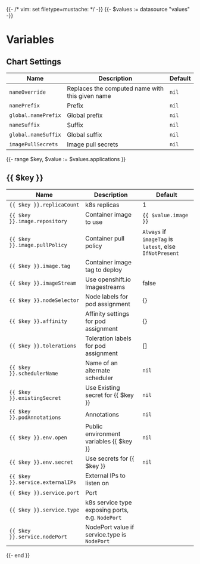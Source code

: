 {{- /* vim: set filetype=mustache: */ -}}
{{- $values := datasource "values" -}}
# Variables
## Chart Settings
| Name | Description | Default |
|------|-------------|---------|
| `nameOverride` | Replaces the computed name with this given name | `nil` |
| `namePrefix` | Prefix | `nil` |
| `global.namePrefix` | Global prefix | `nil` |
| `nameSuffix` | Suffix | `nil` |
| `global.nameSuffix` | Global suffix | `nil` |
| `imagePullSecrets` | Image pull secrets | `nil` |


{{- range $key, $value := $values.applications }}
## {{ $key }}
| Name | Description | Default |
|------|-------------|---------|
| `{{ $key }}.replicaCount` | k8s replicas | 1 |
| `{{ $key }}.image.repository` | Container image to use | `{{ $value.image }}` |
| `{{ $key }}.image.pullPolicy` | Container pull policy | `Always` if `imageTag` is `latest`, else `IfNotPresent` |
| `{{ $key }}.image.tag` | Container image tag to deploy |
| `{{ $key }}.imageStream` | Use openshift.io Imagestreams | false |
| `{{ $key }}.nodeSelector` | Node labels for pod assignment | {} |
| `{{ $key }}.affinity` | Affinity settings for pod assignment | {} |
| `{{ $key }}.tolerations` | Toleration labels for pod assignment | [] |
| `{{ $key }}.schedulerName` | Name of an alternate scheduler | `nil` |
| `{{ $key }}.existingSecret` | Use Existing secret for {{ $key }} | `nil` |
| `{{ $key }}.podAnnotations` | Annotations | `nil` |
| `{{ $key }}.env.open` | Public environment variables {{ $key }} | `nil` |
| `{{ $key }}.env.secret` | Use secrets for {{ $key }} | `nil` |
| `{{ $key }}.service.externalIPs` | External IPs to listen on |
| `{{ $key }}.service.port` | Port |
| `{{ $key }}.service.type` | k8s service type exposing ports, e.g. `NodePort` |
| `{{ $key }}.service.nodePort` | NodePort value if service.type is `NodePort` |

{{- end }}
